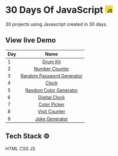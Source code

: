 
# 30 Days Of JavaScript  [<img src="https://raw.githubusercontent.com/github/explore/80688e429a7d4ef2fca1e82350fe8e3517d3494d/topics/javascript/javascript.png" alt="js logo" width="24">](https://developer.mozilla.org/en-US/docs/Web/JavaScript)

30 projects using Javascript created in 30 days.


## View live Demo

| Day |                                                      Name                                                 |
| --- | :-------------------------------------------------------------------------------------------------:       |
| 1   |                   [Drum Kit](https://kunalsalunkhe12-drumkit.netlify.app)                                 |
| 2   |   [Number Counter](https://kunalsalunkhe12-numbercounter.netlify.app)                                     |
| 3   | [Random Password Generator](https://kunalsalunkhe12-passwordgenerator.netlify.app)                        |
| 4   |                       [Clock](https://kunalsalunkhe12-clock.netlify.app)                                  |
| 5   |    [Random Color Generator](https://kunalsalunkhe12-colorgenerator.netlify.app)                           |
| 6   |              [Digital Clock](https://kunalsalunkhe12-digitalclock.netlify.app/)                           |
| 7   |              [Color Picker](https://kunalsalunkhe12-colorpicker.netlify.app/)                             |
| 8   |              [Visit Counter](https://kunalsalunkhe12-viewcounter.netlify.app/)                            |
| 9   |              [Joke Generator](https://kunalsalunkhe12-jokegenerator.netlify.app/)                         |





## Tech Stack ⚙️

HTML CSS JS
